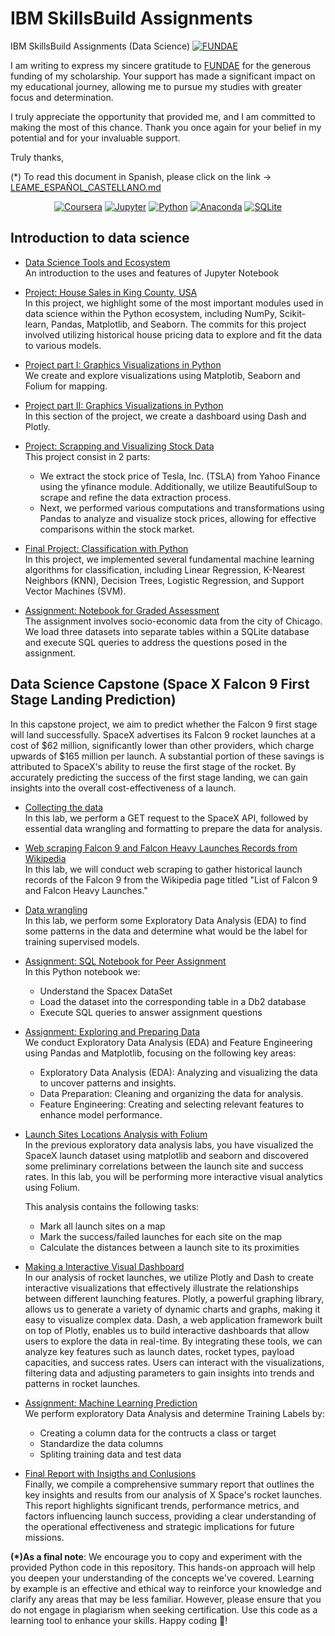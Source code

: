 # IBM SkillsBuild Assignments
IBM SkillsBuild Assignments (Data Science)
[![FUNDAE](https://www.fundae.es/ResourcePackages/Fundae/assets/dist/images/logo_fundae.svg)](https://www.fundae.es/)

I am writing to express my sincere gratitude to [FUNDAE](https://www.fundae.es/) for the generous funding of my scholarship. Your support has made a significant impact on my educational journey, allowing me to pursue my studies with greater focus and determination.

I truly appreciate the opportunity that provided me, and I am committed to making the most of this chance. Thank you once again for your belief in my potential and for your invaluable support.

Truly thanks,

(*) To read this document in Spanish, please click on the link -> [LEAME_ESPAÑOL_CASTELLANO.md](LEAME.md)

<div align="center">
  
[![Coursera](https://img.shields.io/badge/Coursera-%230056D2.svg?style=for-the-badge&logo=Coursera&logoColor=white)](https://www.coursera.org/professional-certificates/ibm-data-science)
[![Jupyter](https://img.shields.io/badge/jupyter-%23FA0F00.svg?style=for-the-badge&logo=jupyter&logoColor=white)](https://jupyter.org/try-jupyter/lab/)
[![Python](https://img.shields.io/badge/python-3670A0?style=for-the-badge&logo=python&logoColor=ffdd54)](http://python.org)
[![Anaconda](https://img.shields.io/badge/Anaconda-%2344A833.svg?style=for-the-badge&logo=anaconda&logoColor=white)](https://www.anaconda.com/)
[![SQLite](https://img.shields.io/badge/sqlite-%2307405e.svg?style=for-the-badge&logo=sqlite&logoColor=white)](http://https://sqlite.org/)

</div>

## Introduction to data science 
- [Data Science Tools and Ecosystem](DataScienceEcosystem.ipynb)   
  An introduction to the uses and features of Jupyter Notebook

- [Project: House Sales in King County, USA](House_Sales_in_King_Count_USA-20231003-1696291200.jupyterlite.ipynb)   
  In this project, we highlight some of the most important modules used in data science within the Python ecosystem, including NumPy, Scikit-learn, Pandas, Matplotlib, and Seaborn. The commits for this project involved utilizing historical house pricing data to explore and fit the data to various models.

- [Project part I: Graphics Visualizations in Python ](DV0101EN-Final-Assignment-Part1-v2.ipynb)   
  We create and explore visualizations using Matplotib, Seaborn and Folium for mapping. 

- [Project part II: Graphics Visualizations in Python](DV0101EN-Final-Assign-Part-2-Questions_last.py)   
  In this section of the project, we create a dashboard using Dash and Plotly.

- [Project: Scrapping and Visualizing Stock Data](Final%20Assignment.ipynb)  
  This project consist in 2 parts:
  + We extract the stock price of Tesla, Inc. (TSLA) from Yahoo Finance using the yfinance module. Additionally, we utilize BeautifulSoup to scrape and refine the data extraction process.
  + Next, we performed various computations and transformations using Pandas to analyze and visualize stock prices, allowing for effective comparisons within the stock market.

- [Final Project: Classification with Python](ML0101EN_SkillUp_FinalAssignment.jupyterlite.ipynb)   
In this project, we implemented several fundamental machine learning algorithms for classification, including Linear Regression, K-Nearest Neighbors (KNN), Decision Trees, Logistic Regression, and Support Vector Machines (SVM).

- [Assignment: Notebook for Graded Assessment](mod5-final-project-v2.ipynb)   
The assignment involves socio-economic data from the city of Chicago. We load three datasets into separate tables within a SQLite database and execute SQL queries to address the questions posed in the assignment.

## Data Science Capstone (Space X Falcon 9 First Stage Landing Prediction)
In this capstone project, we aim to predict whether the Falcon 9 first stage will land successfully. SpaceX advertises its Falcon 9 rocket launches at a cost of $62 million, significantly lower than other providers, which charge upwards of $165 million per launch. A substantial portion of these savings is attributed to SpaceX's ability to reuse the first stage of the rocket. By accurately predicting the success of the first stage landing, we can gain insights into the overall cost-effectiveness of a launch.

- [Collecting the data](Data%20Science%20Capstone/01_SpaceX_Data_Collection_API.ipynb)   
In this lab, we perform a GET request to the SpaceX API, followed by essential data wrangling and formatting to prepare the data for analysis.

- [Web scraping Falcon 9 and Falcon Heavy Launches Records from Wikipedia](Data%20Science%20Capstone/02_SpaceX_Web_Scraping.ipynb)  
In this lab, we will conduct web scraping to gather historical launch records of the Falcon 9 from the Wikipedia page titled "List of Falcon 9 and Falcon Heavy Launches."
 
- [Data wrangling](Data%20Science%20Capstone/03_SpaceX_Data_Wrangling.ipynb)  
In this lab, we perform some Exploratory Data Analysis (EDA) to find some patterns in the data and determine what would be the label for training supervised models.  

- [Assignment: SQL Notebook for Peer Assignment](Data%20Science%20Capstone/04_SpaceX_EDA_SQL.ipynb)  
In this Python notebook we:
  + Understand the Spacex DataSet
  + Load the dataset into the corresponding table in a Db2 database
  + Execute SQL queries to answer assignment questions

- [Assignment: Exploring and Preparing Data](Data%20Science%20Capstone/05_SpaceX_EDA_Data_Visualization.ipynb)  
We conduct Exploratory Data Analysis (EDA) and Feature Engineering using Pandas and Matplotlib, focusing on the following key areas:
  + Exploratory Data Analysis (EDA): Analyzing and visualizing the data to uncover patterns and insights.
  + Data Preparation: Cleaning and organizing the data for analysis.
  + Feature Engineering: Creating and selecting relevant features to enhance model performance.

- [Launch Sites Locations Analysis with Folium](Data%20Science%20Capstone/06_SpaceX_Interactive_Visual_Analytics_Folium.ipynb)  
In the previous exploratory data analysis labs, you have visualized the SpaceX launch dataset using matplotlib and seaborn and discovered some preliminary correlations between the launch site and success rates. In this lab, you will be performing more interactive visual analytics using Folium.  

  This analysis contains the following tasks:
  + Mark all launch sites on a map
  + Mark the success/failed launches for each site on the map
  + Calculate the distances between a launch site to its proximities

-  [Making a Interactive Visual Dashboard](Data%20Science%20Capstone/07_SpaceX_Interactive_Visual_Analytics_Plotly.py)  
In our analysis of rocket launches, we utilize Plotly and Dash to create interactive visualizations that effectively illustrate the relationships between different launching features. Plotly, a powerful graphing library, allows us to generate a variety of dynamic charts and graphs, making it easy to visualize complex data. Dash, a web application framework built on top of Plotly, enables us to build interactive dashboards that allow users to explore the data in real-time. By integrating these tools, we can analyze key features such as launch dates, rocket types, payload capacities, and success rates. Users can interact with the visualizations, filtering data and adjusting parameters to gain insights into trends and patterns in rocket launches.

- [Assignment: Machine Learning Prediction](Data%20Science%20Capstone/08_SpaceX_Predictive_Analytics.ipynb)  
We perform exploratory Data Analysis and determine Training Labels by:
  * Creating a column data for the contructs a class or target
  * Standardize the data columns
  * Spliting training data and test data

- [Final Report with Insigths and Conlusions](Data%20Science%20Capstone/SpaceX_capstone-coursera_report_rfigueroa.pdf)  
Finally, we compile a comprehensive summary report that outlines the key insights and results from our analysis of X Space's rocket launches. This report highlights significant trends, performance metrics, and factors influencing launch success, providing a clear understanding of the operational effectiveness and strategic implications for future missions.

**(*)As a final note**: We encourage you to copy and experiment with the provided Python code in this repository. This hands-on approach will help you deepen your understanding of the concepts we've covered. Learning by example is an effective and ethical way to reinforce your knowledge and clarify any areas that may be less familiar. However, please ensure that you do not engage in plagiarism when seeking certification. Use this code as a learning tool to enhance your skills. Happy coding :muscle:!
